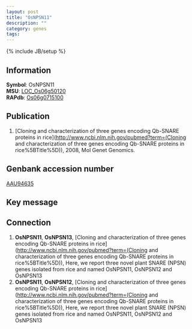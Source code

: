 ```yaml
---
layout: post
title: "OsNPSN11"
description: ""
category: genes
tags: 
---
```

{% include JB/setup %}

## Information
__Symbol__: OsNPSN11  
__MSU__: [LOC_Os06g50120](http://rice.plantbiology.msu.edu/cgi-bin/ORF_infopage.cgi?orf=LOC_Os06g50120)  
__RAPdb__: [Os06g0715100](http://rapdb.dna.affrc.go.jp/viewer/gbrowse_details/irgsp1?name=Os06g0715100)  

## Publication
1. [Cloning and characterization of three genes encoding Qb-SNARE proteins in rice](http://www.ncbi.nlm.nih.gov/pubmed?term=(Cloning and characterization of three genes encoding Qb-SNARE proteins in rice%5BTitle%5D)), 2008, Mol Genet Genomics.

## Genbank accession number
[AAU94635](http://www.ncbi.nlm.nih.gov/nuccore/AAU94635)

## Key message

## Connection
1. __OsNPSN11__, __OsNPSN13__, [Cloning and characterization of three genes encoding Qb-SNARE proteins in rice](http://www.ncbi.nlm.nih.gov/pubmed?term=(Cloning and characterization of three genes encoding Qb-SNARE proteins in rice%5BTitle%5D)),  Here, we report three novel plant SNARE (NPSN) genes isolated from rice and named OsNPSN11, OsNPSN12 and OsNPSN13
2. __OsNPSN11__, __OsNPSN12__, [Cloning and characterization of three genes encoding Qb-SNARE proteins in rice](http://www.ncbi.nlm.nih.gov/pubmed?term=(Cloning and characterization of three genes encoding Qb-SNARE proteins in rice%5BTitle%5D)),  Here, we report three novel plant SNARE (NPSN) genes isolated from rice and named OsNPSN11, OsNPSN12 and OsNPSN13


